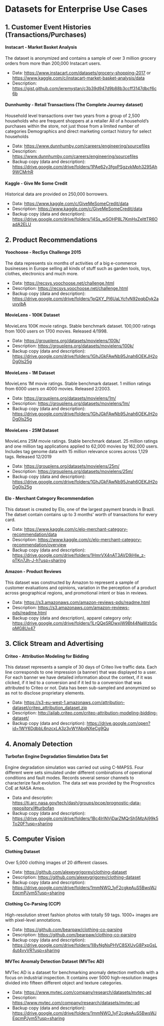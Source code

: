# Datasets for Enterprise Use Cases


## 1. Customer Event Histories (Transactions/Purchases)

#### Instacart - Market Basket Analysis
The dataset is anonymized and contains a sample of over 3 million grocery orders from more than 200,000 Instacart users. 
* Data: https://www.instacart.com/datasets/grocery-shopping-2017 or https://www.kaggle.com/c/instacart-market-basket-analysis/data
* Description: https://gist.github.com/jeremystan/c3b39d947d9b88b3ccff3147dbcf6c6b

#### Dunnhumby - Retail Transactions (The Complete Journey dataset)
Household level transactions over two years from a group of 2,500 households who are frequent shoppers at a retailer
All of a household’s purchases within the store, not just those from a limited number of categories
Demographics and direct marketing contact history for select households
* Data: https://www.dunnhumby.com/careers/engineering/sourcefiles
* Description: https://www.dunnhumby.com/careers/engineering/sourcefiles
* Backup copy (data and description): https://drive.google.com/drive/folders/1PAe62y3fgxPSgzvkMph3295Ah9WCMrhR

#### Kaggle - Give Me Some Credit
Historical data are provided on 250,000 borrowers.
* Data: https://www.kaggle.com/c/GiveMeSomeCredit/data
* Description: https://www.kaggle.com/c/GiveMeSomeCredit/data
* Backup copy (data and description): https://drive.google.com/drive/folders/14Ss_wSOHP8L7KmHxZelttTR6OadA2ELU


## 2. Product Recommendations

#### Yoochoose - RecSys Challenge 2015
The data represents six months of activities of a big e-commerce businesses in Europe selling all kinds of stuff such as garden tools, toys, clothes, electronics and much more.
* Data: https://recsys.yoochoose.net/challenge.html
* Description: https://recsys.yoochoose.net/challenge.html
* Backup copy (data and description): https://drive.google.com/drive/folders/1pQXY_Pl6UaLYcfvN92pqbDyk2auvyibA

#### MovieLens - 100K Dataset
MovieLens 100K movie ratings. Stable benchmark dataset. 100,000 ratings from 1000 users on 1700 movies. Released 4/1998.
* Data: https://grouplens.org/datasets/movielens/100k/
* Description: https://grouplens.org/datasets/movielens/100k/
* Backup copy (data and description): https://drive.google.com/drive/folders/1GhJGkFAwNb95Jnah6OEKJH2oDg0ls25g

#### MovieLens - 1M Dataset
MovieLens 1M movie ratings. Stable benchmark dataset. 1 million ratings from 6000 users on 4000 movies. Released 2/2003.
* Data: https://grouplens.org/datasets/movielens/1m/
* Description: https://grouplens.org/datasets/movielens/1m/
* Backup copy (data and description): https://drive.google.com/drive/folders/1GhJGkFAwNb95Jnah6OEKJH2oDg0ls25g

#### MovieLens - 25M Dataset
MovieLens 25M movie ratings. Stable benchmark dataset. 25 million ratings and one million tag applications applied to 62,000 movies by 162,000 users. Includes tag genome data with 15 million relevance scores across 1,129 tags. Released 12/2019
* Data: https://grouplens.org/datasets/movielens/25m/
* Description: https://grouplens.org/datasets/movielens/25m/
* Backup copy (data and description): https://drive.google.com/drive/folders/1GhJGkFAwNb95Jnah6OEKJH2oDg0ls25g

#### Elo - Merchant Category Recommendation
This dataset is created by Elo, one of the largest payment brands in Brazil. The datset contain contains up to 3 months' worth of transactions for every card.
* Data: https://www.kaggle.com/c/elo-merchant-category-recommendation/data
* Description: https://www.kaggle.com/c/elo-merchant-category-recommendation/overview
* Backup copy (data and description): https://drive.google.com/drive/folders/1HmrVX4nAT3AVD9jHIe_z-pTKn7Jh-J-h?usp=sharing

#### Amazon - Product Reviews
This dataset was constructed by Amazon to represent a sample of customer evaluations and opinions, variation in the perception of a product across geographical regions, and promotional intent or bias in reviews.
* Data: https://s3.amazonaws.com/amazon-reviews-pds/readme.html
* Description: https://s3.amazonaws.com/amazon-reviews-pds/readme.html
* Backup copy (data and description), apparel category only: https://drive.google.com/drive/folders/1LrQQeSRDwxjW9Bt44NaWzbScpMG8Ux47


## 3. Click Stream and Advertising

#### Criteo - Attribution Modeling for Bidding
This dataset represents a sample of 30 days of Criteo live traffic data. 
Each line corresponds to one impression (a banner) that was displayed to a user. 
For each banner we have detailed information about the context, if it was clicked, 
if it led to a conversion and if it led to a conversion that was attributed to Criteo or not. 
Data has been sub-sampled and anonymized so as not to disclose proprietary elements.
* Data: https://s3-eu-west-1.amazonaws.com/attribution-dataset/criteo_attribution_dataset.zip
* Description: http://ailab.criteo.com/criteo-attribution-modeling-bidding-dataset/
* Backup copy (data and description): https://drive.google.com/open?id=1WY6DdbbL6nzcxLA3z3vWYAbqNXeCg9Qu


## 4. Anomaly Detection

#### Turbofan Engine Degradation Simulation Data Set
Engine degradation simulation was carried out using C-MAPSS. 
Four different were sets simulated under different combinations of operational conditions and fault modes. 
Records several sensor channels to characterize fault evolution. The data set was provided by the Prognostics CoE at NASA Ames.
* Data and descriptin: https://ti.arc.nasa.gov/tech/dash/groups/pcoe/prognostic-data-repository/#turbofan
* Backup copy (data and description): https://drive.google.com/drive/folders/1Bc4IrINVjDarZMQrSh5MzAj99k5To20F?usp=sharing


## 5. Computer Vision

#### Clothing Dataset
Over 5,000 clothing images of 20 different classes.
* Data: https://github.com/alexeygrigorev/clothing-dataset
* Description: https://github.com/alexeygrigorev/clothing-dataset
* Backup copy (data and description): https://drive.google.com/drive/folders/1mmNWO_1yF2cgkeAuS5BwsWJEqcmPJym5?usp=sharing

#### Clothing Co-Parsing (CCP)
High-resolution street fashion photos with totally 59 tags. 1000+ images are with pixel-level annotations.
* Data: https://github.com/bearpaw/clothing-co-parsing
* Description: https://github.com/bearpaw/clothing-co-parsing
* Backup copy (data and description): https://drive.google.com/drive/folders/1I8yNgNsPHVC8SXUyG8PxpGsL4ut4vyVR?usp=sharing

#### MVTec Anomaly Detection Dataset (MVTec AD)
MVTec AD is a dataset for benchmarking anomaly detection methods with a focus on industrial inspection. It contains over 5000 high-resolution images divided into fifteen different object and texture categories.
* Data: https://www.mvtec.com/company/research/datasets/mvtec-ad
* Description: https://www.mvtec.com/company/research/datasets/mvtec-ad
* Backup copy (data and description): https://drive.google.com/drive/folders/1mmNWO_1yF2cgkeAuS5BwsWJEqcmPJym5?usp=sharing